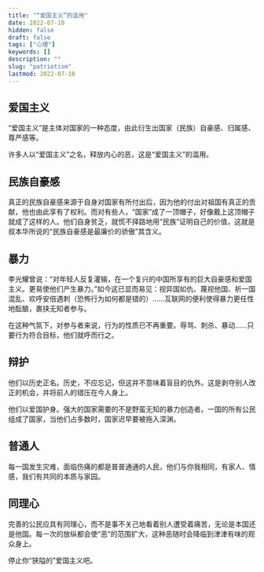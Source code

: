 ```yaml
---
title: "“爱国主义”的滥用"
date: 2022-07-10
hidden: false
draft: false
tags: ["心理"]
keywords: []
description: ""
slug: "patriotism"
lastmod: 2022-07-10
---
```


## 爱国主义

“爱国主义”是主体对国家的一种态度，由此衍生出国家（民族）自豪感、归属感、尊严感等。

许多人以“爱国主义”之名，释放内心的恶，这是“爱国主义”的滥用。

## 民族自豪感

真正的民族自豪感来源于自身对国家有所付出后，因为他的付出对祖国有真正的贡献，他也由此享有了权利。而对有些人，“国家”成了一顶帽子，好像戴上这顶帽子就成了这样的人。他们自身贫乏，就慌不择路地用“民族”证明自己的价值，这就是叔本华所说的“民族自豪感是最廉价的骄傲”其含义。

## 暴力

李光耀曾说：“对年轻人反复灌输，在一个复兴的中国所享有的巨大自豪感和爱国主义。更易使他们产生暴力。”如今这已显而易见：视异国如仇、蔑视他国、祈一国混乱、欢呼安倍遇刺（恐怖行为如何都是错的）……互联网的便利使得暴力更任性地酝酿，裹挟无知者参与。

在这种气氛下，对参与者来说，行为的性质已不再重要。辱骂、刺杀、暴动……只要行为符合目标，他们就呼而行之。

## 辩护

他们以历史正名。历史，不应忘记，但这并不意味着盲目的仇外。这是剥夺别人改正的机会，并将前人的错压在今人身上。

他们以爱国护身。强大的国家需要的不是野蛮无知的暴力创造者。一国的所有公民组成了国家，当他们占多数时，国家迟早要被拖入深渊。

## 普通人

每一国发生灾难，面临伤痛的都是普普通通的人民，他们与你我相同，有家人、情感，我们有共同的本质与家园。

## 同理心

完善的公民应具有同理心，而不是事不关己地看着别人遭受着痛苦，无论是本国还是他国。每一次的放纵都会使“恶”的范围扩大，这种恶随时会降临到津津有味的观众身上。

停止你“狭隘的”爱国主义吧。
